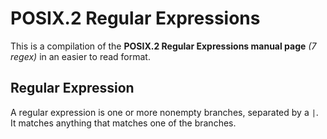 # POSIX.2 Regular Expressions

This is a compilation of the **POSIX.2 Regular Expressions manual page** *(7 regex)*
in an easier to read format.

## Regular Expression

A regular expression is one or more nonempty branches, separated by a `|`. It
matches anything that matches one of the branches.
